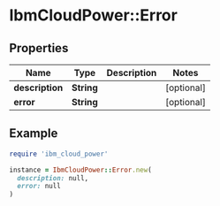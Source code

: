 # IbmCloudPower::Error

## Properties

| Name | Type | Description | Notes |
| ---- | ---- | ----------- | ----- |
| **description** | **String** |  | [optional] |
| **error** | **String** |  | [optional] |

## Example

```ruby
require 'ibm_cloud_power'

instance = IbmCloudPower::Error.new(
  description: null,
  error: null
)
```


